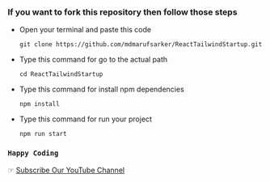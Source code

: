 ### If you want to fork this repository then follow those steps

- Open your terminal and paste this code

  `git clone https://github.com/mdmarufsarker/ReactTailwindStartup.git`

- Type this command for go to the actual path

  `cd ReactTailwindStartup`

- Type this command for install npm dependencies

  `npm install`

- Type this command for run your project

  `npm run start`

### `Happy Coding`

&#9758; [Subscribe Our YouTube Channel](https://www.youtube.com/channel/UCWigpkRyVFi8F6sZ4SjcDpA)
